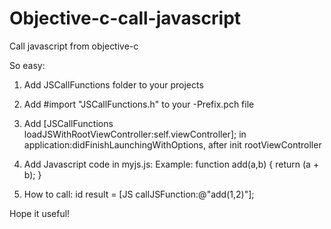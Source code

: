 Objective-c-call-javascript
===========================

Call javascript from objective-c

So easy: 

1. Add JSCallFunctions folder to your projects
2. Add #import "JSCallFunctions.h" to your -Prefix.pch file
3. Add [JSCallFunctions loadJSWithRootViewController:self.viewController]; in application:didFinishLaunchingWithOptions, after init rootViewController
4. Add Javascript code in myjs.js:
Example:
function add(a,b)
{
    return (a + b);
}

5. How to call: id result = [JS callJSFunction:@"add(1,2)"];


Hope it useful!
